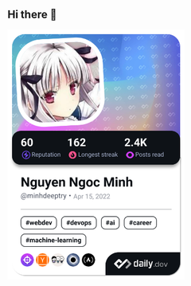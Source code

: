 ## Hi there 👋
<a href="https://app.daily.dev/minhdeeptry"><img src="./devcard.png" width="356" alt="Nguyen Ngoc Minh's Dev Card"/></a>
<!--
**Minh141120/Minh141120** is a ✨ _special_ ✨ repository because its `README.md` (this file) appears on your GitHub profile.

Here are some ideas to get you started:

- 🔭 I’m currently working on ...
- 🌱 I’m currently learning ...
- 👯 I’m looking to collaborate on ...
- 🤔 I’m looking for help with ...
- 💬 Ask me about ...
- 📫 How to reach me: ...
- 😄 Pronouns: ...
- ⚡ Fun fact: ...
-->

